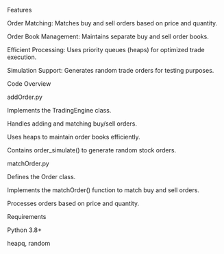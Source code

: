 Features

Order Matching: Matches buy and sell orders based on price and quantity.

Order Book Management: Maintains separate buy and sell order books.

Efficient Processing: Uses priority queues (heaps) for optimized trade execution.

Simulation Support: Generates random trade orders for testing purposes.

Code Overview

addOrder.py

Implements the TradingEngine class.

Handles adding and matching buy/sell orders.

Uses heaps to maintain order books efficiently.

Contains order_simulate() to generate random stock orders.

matchOrder.py

Defines the Order class.

Implements the matchOrder() function to match buy and sell orders.

Processes orders based on price and quantity.

Requirements

Python 3.8+

heapq, random
